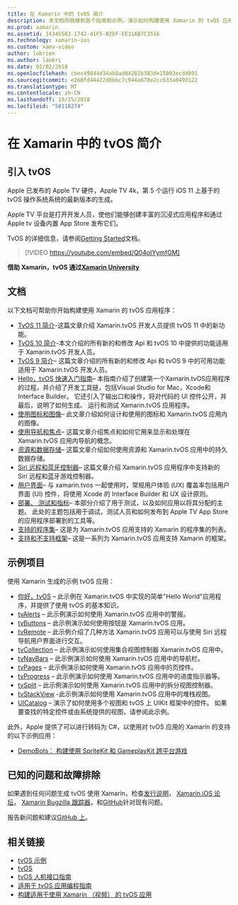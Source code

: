 ```yaml
---
title: 在 Xamarin 中的 tvOS 简介
description: 本文档所链接到各个指南和示例，演示如何构建使用 Xamarin 的 tvOS 应用程序。 这些指南讨论了各种功能，例如用户界面开发、 数据存储、 图标和的详细信息。
ms.prod: xamarin
ms.assetid: 14345503-1742-41F5-B2EF-EE31AB7C3516
ms.technology: xamarin-ios
ms.custom: xamu-video
author: lobrien
ms.author: laobri
ms.date: 02/02/2018
ms.openlocfilehash: cbec49844d34ab8ad04282b383de15093ecdd891
ms.sourcegitcommit: e268fd44422d0bbc7c944a678e2cc633a0493122
ms.translationtype: MT
ms.contentlocale: zh-CN
ms.lasthandoff: 10/25/2018
ms.locfileid: "50118274"
---
```

# <a name="introduction-to-tvos-in-xamarin"></a>在 Xamarin 中的 tvOS 简介

## <a name="introducing-tvos"></a>引入 tvOS

Apple 已发布的 Apple TV 硬件，Apple TV 4k，第 5 个运行 iOS 11 上基于的 tvOS 操作系统系统的最新版本的生成。

Apple TV 平台是打开开发人员，使他们能够创建丰富的沉浸式应用程序和通过 Apple tv 设备内置 App Store 发布它们。

TvOS 的详细信息，请参阅[Getting Started](~/ios/tvos/get-started/index.md)文档。

> [!VIDEO https://youtube.com/embed/Q04oIYymfGM]

**借助 Xamarin，tvOS 通过[Xamarin University](https://university.xamarin.com/)**

## <a name="documentation"></a>文档

以下文档可帮助你开始构建使用 Xamarin 的 tvOS 应用程序：

- [TvOS 11 简介](~/ios/tvos/platform/introduction-to-tvos11.md)-这篇文章介绍 Xamarin.tvOS 开发人员提供 tvOS 11 中的新功能。
- [TvOS 10 简介](~/ios/tvos/platform/introduction-to-tvos10/index.md)-本文介绍的所有新的和修改 Api 和 tvOS 10 中提供的功能适用于 Xamarin.tvOS 开发人员。
- [TvOS 9 简介](~/ios/tvos/platform/tvos9.md)– 这篇文章介绍的所有新的和修改 Api 和 tvOS 9 中的可用功能适用于 Xamarin.tvOS 开发人员。 
- [Hello，tvOS 快速入门指南](~/ios/tvos/get-started/hello-tvos.md)– 本指南介绍了创建第一个Xamarin.tvOS应用程序的过程，并介绍了开发工具链，包括Visual Studio for Mac，Xcode和Interface Builder。 它还引入了输出口和操作，将对代码的 UI 控件公开，并最后，说明了如何生成、 运行和测试 Xamarin.tvOS 应用程序。
- [使用图标和图像](~/ios/tvos/app-fundamentals/icons-images.md)– 此文章介绍如何设计和使用的图标和 Xamarin.tvOS 应用内的图像。
- [使用导航和焦点](~/ios/tvos/app-fundamentals/navigation-focus.md)– 这篇文章介绍焦点和如何它用来显示和处理在 Xamarin.tvOS 应用内导航的概念。
- [资源和数据存储](~/ios/tvos/app-fundamentals/resources-data-storage.md)– 这篇文章介绍如何使用资源和 Xamarin.tvOS 应用中的持久数据存储。
- [Siri 远程和蓝牙控制器](~/ios/tvos/platform/remote-bluetooth.md)– 这篇文章介绍 Xamarin.tvOS 应用程序中支持新的 Siri 远程和蓝牙游戏控制器。
- [用户界面](~/ios/tvos/user-interface/index.md)– 与 xamarin.tvos 一起使用时，常规用户体验 (UX) 覆盖率包括用户界面 (UI) 控件，将使用 Xcode 的 Interface Builder 和 UX 设计原则。
- [部署、 测试和指标](~/ios/tvos/deploy-test/index.md)– 本部分介绍了用于测试，以及如何应用以将其分配的主题。 此处的主题包括用于调试，测试人员和如何发布到 Apple TV App Store 的应用程序部署到的工具等。
- [支持的程序集](~/ios/tvos/internals/assemblies.md)– 这是为 Xamarin.tvOS 应用支持的 Xamarin 的程序集的列表。
- [支持和不支持框架](~/ios/tvos/internals/frameworks.md)– 这是一系列为 Xamarin.tvOS 应用支持 Xamarin 的框架。

## <a name="sample-projects"></a>示例项目

使用 Xamarin 生成的示例 tvOS 应用：

- [你好，tvOS](https://developer.xamarin.com/samples/monotouch/tvos/Hello-tvOS/) – 此示例在 Xamarin.tvOS 中实现的简单"Hello World"应用程序，并提供了使用 tvOS 的基本知识。
- [tvAlerts](https://developer.xamarin.com/samples/monotouch/tvos/tvAlerts/) – 此示例演示如何使用 Xamarin.tvOS 应用中的警报。
- [tvButtons](https://developer.xamarin.com/samples/monotouch/tvos/tvButtons/) – 此示例演示如何使用按钮是 Xamarin.tvOS 应用。
- [tvRemote](https://developer.xamarin.com/samples/monotouch/tvos/tvRemote/) – 此示例介绍了几种方法 Xamarin.tvOS 应用可以与使用 Siri 远程导航用户界面进行交互。
- [tvCollection](https://developer.xamarin.com/samples/monotouch/tvos/tvCollection/) – 此示例演示如何使用集合视图控制器 Xamarin.tvOS 应用中。
- [tvNavBars](https://developer.xamarin.com/samples/monotouch/tvos/tvNavBars/) – 此示例演示如何使用 Xamarin.tvOS 应用中的导航栏。
- [tvPages](https://developer.xamarin.com/samples/monotouch/tvos/tvPages/) – 此示例演示如何使用 Xamarin.tvOS 应用中的页控件。
- [tvProgress](https://developer.xamarin.com/samples/monotouch/tvos/tvProgress/) – 此示例演示如何使用 Xamarin.tvOS 应用中的进度指示器等。
- [tvSplit](https://developer.xamarin.com/samples/monotouch/tvos/tvSplit/) – 此示例演示如何使用 Xamarin.tvOS 应用中的拆分视图控制器。
- [tvStackView](https://developer.xamarin.com/samples/monotouch/tvos/tvStackView/) -此示例演示如何使用 Xamarin.tvOS 应用中的堆栈视图。
- [UICatalog](https://developer.xamarin.com/samples/monotouch/tvos/UICatalog/) – 演示了如何使用多个视图和 tvOS 上 UIKit 框架中的控件。 如果要查找的特定控件或由系统提供的视图，请参阅此示例。

此外，Apple 提供了可以进行转码为 C#，以使用对 tvOS 应用的 Xamarin 的支持的以下示例应用：

- [DemoBots： 构建使用 SpriteKit 和 GameplayKit 跨平台游戏](https://developer.apple.com/library/prerelease/tvos/samplecode/DemoBots/)

## <a name="known-issues-and-troubleshooting"></a>已知的问题和故障排除

如果遇到任何问题生成 tvOS 使用 Xamarin，检查[发行说明](http://releases.xamarin.com/)， [Xamarin.iOS 论坛](https://forums.xamarin.com/categories/ios)， [Xamarin Bugzilla 跟踪器](https://bugzilla.xamarin.com/query.cgi?product=iOS)，和[GitHub](https://github.com/xamarin/xamarin-macios/issues)针对现有问题。

报告新问题和建议[GitHub 上](https://github.com/xamarin/xamarin-macios/issues)。


## <a name="related-links"></a>相关链接

- [tvOS 示例](https://developer.xamarin.com/samples/tvos/all/)
- [tvOS](https://developer.apple.com/tvos/)
- [tvOS 人机接口指南](https://developer.apple.com/tvos/human-interface-guidelines/)
- [适用于 tvOS 应用编程指南](https://developer.apple.com/library/prerelease/tvos/documentation/General/Conceptual/AppleTV_PG/)
- [构建适用于使用 Xamarin （视频） 的 tvOS 应用](https://university.xamarin.com/lightninglectures/tvos-with-xamarin)
